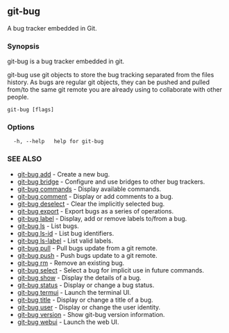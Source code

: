 ## git-bug

A bug tracker embedded in Git.

### Synopsis

git-bug is a bug tracker embedded in git.

git-bug use git objects to store the bug tracking separated from the files
history. As bugs are regular git objects, they can be pushed and pulled from/to
the same git remote you are already using to collaborate with other people.



```
git-bug [flags]
```

### Options

```
  -h, --help   help for git-bug
```

### SEE ALSO

* [git-bug add](git-bug_add.md)	 - Create a new bug.
* [git-bug bridge](git-bug_bridge.md)	 - Configure and use bridges to other bug trackers.
* [git-bug commands](git-bug_commands.md)	 - Display available commands.
* [git-bug comment](git-bug_comment.md)	 - Display or add comments to a bug.
* [git-bug deselect](git-bug_deselect.md)	 - Clear the implicitly selected bug.
* [git-bug export](git-bug_export.md)	 - Export bugs as a series of operations.
* [git-bug label](git-bug_label.md)	 - Display, add or remove labels to/from a bug.
* [git-bug ls](git-bug_ls.md)	 - List bugs.
* [git-bug ls-id](git-bug_ls-id.md)	 - List bug identifiers.
* [git-bug ls-label](git-bug_ls-label.md)	 - List valid labels.
* [git-bug pull](git-bug_pull.md)	 - Pull bugs update from a git remote.
* [git-bug push](git-bug_push.md)	 - Push bugs update to a git remote.
* [git-bug rm](git-bug_rm.md)	 - Remove an existing bug.
* [git-bug select](git-bug_select.md)	 - Select a bug for implicit use in future commands.
* [git-bug show](git-bug_show.md)	 - Display the details of a bug.
* [git-bug status](git-bug_status.md)	 - Display or change a bug status.
* [git-bug termui](git-bug_termui.md)	 - Launch the terminal UI.
* [git-bug title](git-bug_title.md)	 - Display or change a title of a bug.
* [git-bug user](git-bug_user.md)	 - Display or change the user identity.
* [git-bug version](git-bug_version.md)	 - Show git-bug version information.
* [git-bug webui](git-bug_webui.md)	 - Launch the web UI.

